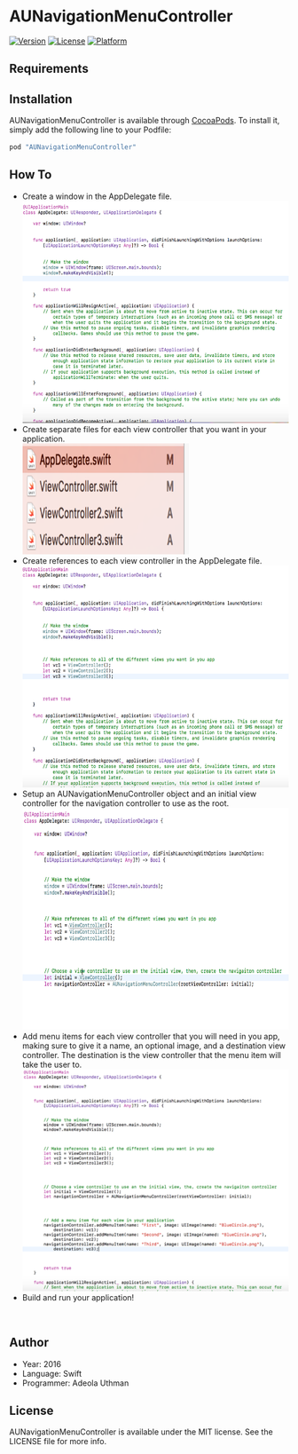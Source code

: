 # AUNavigationMenuController

[![Version](https://img.shields.io/cocoapods/v/AUNavigationMenuController.svg?style=flat)](http://cocoapods.org/pods/AUNavigationMenuController)
[![License](https://img.shields.io/cocoapods/l/AUNavigationMenuController.svg?style=flat)](http://cocoapods.org/pods/AUNavigationMenuController)
[![Platform](https://img.shields.io/cocoapods/p/AUNavigationMenuController.svg?style=flat)](http://cocoapods.org/pods/AUNavigationMenuController)

## Requirements

## Installation

AUNavigationMenuController is available through [CocoaPods](http://cocoapods.org). To install
it, simply add the following line to your Podfile:

```ruby
pod "AUNavigationMenuController"
```

## How To
 - Create a window in the AppDelegate file.
 <br><img src="https://github.com/Authman2/AUNavigationMenuController/blob/master/Tutorial/Tutorial1.png" alt="tutorial1" width="500" height="400">
 - Create separate files for each view controller that you want in your application.
 <br><img src="https://github.com/Authman2/AUNavigationMenuController/blob/master/Tutorial/Tutorial2.png" alt="tutorial2" width="300" height="200">
 - Create references to each view controller in the AppDelegate file.
 <br><img src="https://github.com/Authman2/AUNavigationMenuController/blob/master/Tutorial/Tutorial3.png" alt="tutorial3" width="500" height="400">
 - Setup an AUNavigationMenuController object and an initial view controller for the navigation controller to use as the root.
 <br><img src="https://github.com/Authman2/AUNavigationMenuController/blob/master/Tutorial/Tutorial4.png" alt="tutorial4" width="500" height="400">
 - Add menu items for each view controller that you will need in you app, making sure to give it a name, an optional image, and a destination view controller. The destination is the view controller that the menu item will take the user to.
 <br><img src="https://github.com/Authman2/AUNavigationMenuController/blob/master/Tutorial/Tutorial5.png" alt="tutorial5" width="500" height="400">
 - Build and run your application!
<br>


## Author

- Year: 2016
- Language: Swift
- Programmer: Adeola Uthman

## License

AUNavigationMenuController is available under the MIT license. See the LICENSE file for more info.

